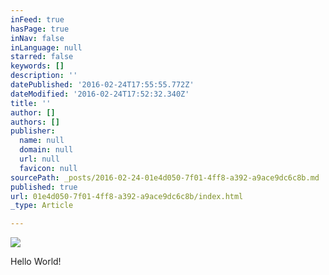 ```yaml
---
inFeed: true
hasPage: true
inNav: false
inLanguage: null
starred: false
keywords: []
description: ''
datePublished: '2016-02-24T17:55:55.772Z'
dateModified: '2016-02-24T17:52:32.340Z'
title: ''
author: []
authors: []
publisher:
  name: null
  domain: null
  url: null
  favicon: null
sourcePath: _posts/2016-02-24-01e4d050-7f01-4ff8-a392-a9ace9dc6c8b.md
published: true
url: 01e4d050-7f01-4ff8-a392-a9ace9dc6c8b/index.html
_type: Article

---
```

![](https://the-grid-user-content.s3-us-west-2.amazonaws.com/ba8fdd47-5053-415d-94d9-d82251463901.jpg)

Hello World!